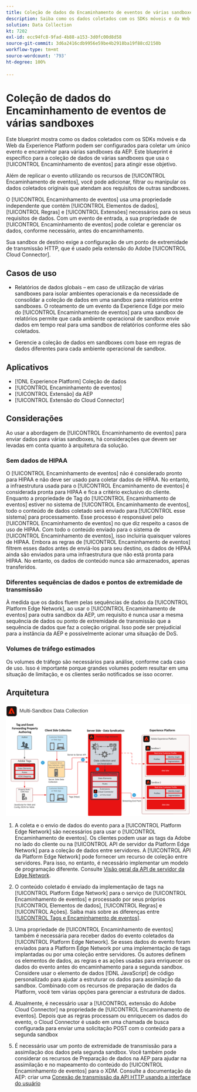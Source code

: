 ```yaml
---
title: Coleção de dados do Encaminhamento de eventos de várias sandboxes
description: Saiba como os dados coletados com os SDKs móveis e da Web da Experience Platform podem ser configurados para coletar um único evento e encaminhar para várias sandboxes da Experience Platform.
solution: Data Collection
kt: 7202
exl-id: ecc94fc8-9fad-4b88-a153-3d0fc00d8d58
source-git-commit: 3d6a2416cdb9956e59be4b2918ba19f88cd2150b
workflow-type: tm+mt
source-wordcount: '793'
ht-degree: 100%

---
```


# Coleção de dados do Encaminhamento de eventos de várias sandboxes

Este blueprint mostra como os dados coletados com os SDKs móveis e da Web da Experience Platform podem ser configurados para coletar um único evento e encaminhar para várias sandboxes da AEP. Este blueprint é específico para a coleção de dados de várias sandboxes que usa o [!UICONTROL Encaminhamento de eventos] para atingir esse objetivo.

Além de replicar o evento utilizando os recursos de [!UICONTROL Encaminhamento de eventos], você pode adicionar, filtrar ou manipular os dados coletados originais que atendam aos requisitos de outras sandboxes.

O [!UICONTROL Encaminhamento de eventos] usa uma propriedade independente que contém [!UICONTROL Elementos de dados], [!UICONTROL Regras] e [!UICONTROL Extensões] necessários para os seus requisitos de dados. Com um evento de entrada, a sua propriedade de [!UICONTROL Encaminhamento de eventos] pode coletar e gerenciar os dados, conforme necessário, antes do encaminhamento.

Sua sandbox de destino exige a configuração de um ponto de extremidade de transmissão HTTP, que é usado pela extensão do Adobe [!UICONTROL Cloud Connector].

## Casos de uso

* Relatórios de dados globais – em caso de utilização de várias sandboxes para isolar ambientes operacionais e da necessidade de consolidar a coleção de dados em uma sandbox para relatórios entre sandboxes. O roteamento de um evento da Experience Edge por meio do [!UICONTROL Encaminhamento de eventos] para uma sandbox de relatórios permite que cada ambiente operacional de sandbox envie dados em tempo real para uma sandbox de relatórios conforme eles são coletados.

* Gerencie a coleção de dados em sandboxes com base em regras de dados diferentes para cada ambiente operacional de sandbox.

## Aplicativos

* [!DNL Experience Platform] Coleção de dados
* [!UICONTROL Encaminhamento de eventos]
* [!UICONTROL Extensão] da AEP
* [!UICONTROL Extensão do Cloud Connector]

## Considerações

Ao usar a abordagem de [!UICONTROL Encaminhamento de eventos] para enviar dados para várias sandboxes, há considerações que devem ser levadas em conta quanto à arquitetura da solução.

### Sem dados de HIPAA

O [!UICONTROL Encaminhamento de eventos] não é considerado pronto para HIPAA e não deve ser usado para coletar dados de HIPAA. No entanto, a infraestrutura usada para o [!UICONTROL Encaminhamento de eventos] é considerada pronta para HIPAA e fica a critério exclusivo do cliente. Enquanto a propriedade de Tag do [!UICONTROL Encaminhamento de eventos] estiver no sistema de [!UICONTROL Encaminhamento de eventos], todo o conteúdo de dados coletado será enviado para [!UICONTROL esse sistema] para processamento. Esse processo é responsável pelo [!UICONTROL Encaminhamento de eventos] no que diz respeito a casos de uso de HIPAA. Com todo o conteúdo enviado para o sistema de [!UICONTROL Encaminhamento de eventos], isso incluiria quaisquer valores de HIPAA. Embora as regras de [!UICONTROL Encaminhamento de eventos] filtrem esses dados antes de enviá-los para seu destino, os dados de HIPAA ainda são enviados para uma infraestrutura que não está pronta para HIPAA. No entanto, os dados de conteúdo nunca são armazenados, apenas transferidos.

### Diferentes sequências de dados e pontos de extremidade de transmissão

À medida que os dados fluem pelas sequências de dados da [!UICONTROL Platform Edge Network], ao usar o [!UICONTROL Encaminhamento de eventos] para outra sandbox da AEP, um requisito é nunca usar a mesma sequência de dados ou ponto de extremidade de transmissão que a sequência de dados que faz a coleção original. Isso pode ser prejudicial para a instância da AEP e possivelmente acionar uma situação de DoS.

### Volumes de tráfego estimados

Os volumes de tráfego são necessários para análise, conforme cada caso de uso. Isso é importante porque grandes volumes podem resultar em uma situação de limitação, e os clientes serão notificados se isso ocorrer.

## Arquitetura

![Encaminhamento de eventos [!UICONTROL de várias sandboxes]](assets/multi-sandbox-data-collection.png)

1. A coleta e o envio de dados do evento para a [!UICONTROL Platform Edge Network] são necessários para usar o [!UICONTROL Encaminhamento de eventos]. Os clientes podem usar as tags da Adobe no lado do cliente ou na [!UICONTROL API de servidor da Platform Edge Network] para a coleção de dados entre servidores. A [!UICONTROL API da Platform Edge Network] pode fornecer um recurso de coleção entre servidores. Para isso, no entanto, é necessário implementar um modelo de programação diferente. Consulte [Visão geral da API de servidor da Edge Network](https://experienceleague.adobe.com/docs/experience-platform/edge-network-server-api/overview.html?lang=pt-BR).

1. O conteúdo coletado é enviado da implementação de tags na [!UICONTROL Platform Edge Network] para o serviço de [!UICONTROL Encaminhamento de eventos] e processado por seus próprios [!UICONTROL Elementos de dados], [!UICONTROL Regras] e [!UICONTROL Ações]. Saiba mais sobre as diferenças entre [[!UICONTROL Tags e Encaminhamento de eventos]](https://experienceleague.adobe.com/docs/experience-platform/tags/event-forwarding/overview.html?lang=pt-BR#differences-from-tags).

1. Uma propriedade de [!UICONTROL Encaminhamento de eventos] também é necessária para receber dados do evento coletados da [!UICONTROL Platform Edge Network]. Se esses dados do evento foram enviados para a Platform Edge Network por uma implementação de tags implantadas ou por uma coleção entre servidores. Os autores definem os elementos de dados, as regras e as ações usadas para enriquecer os dados do evento antes do encaminhamento para a segunda sandbox. Considere usar o elemento de dados [!DNL JavaScript] de código personalizado para ajudar a estruturar os dados para assimilação da sandbox. Combinado com os recursos de preparação de dados da Platform, você tem várias opções para gerenciar a estrutura de dados.

1. Atualmente, é necessário usar a [!UICONTROL extensão do Adobe Cloud Connector] na propriedade de [!UICONTROL Encaminhamento de eventos]. Depois que as regras processam ou enriquecem os dados do evento, o Cloud Connector é usado em uma chamada de busca configurada para enviar uma solicitação POST com o conteúdo para a segunda sandbox

1. É necessário usar um ponto de extremidade de transmissão para a assimilação dos dados pela segunda sandbox. Você também pode considerar os recursos de Preparação de dados na AEP para ajudar na assimilação e no mapeamento do conteúdo do [!UICONTROL Encaminhamento de eventos] para o XDM. Consulte a documentação da AEP: criar uma [Conexão de transmissão da API HTTP usando a interface do usuário](https://experienceleague.adobe.com/docs/experience-platform/sources/ui-tutorials/create/streaming/http.html?lang=pt-BR)
